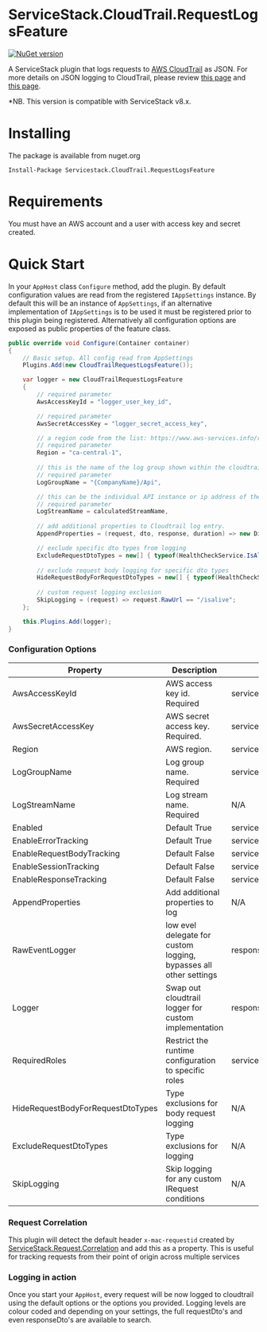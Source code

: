 # ServiceStack.CloudTrail.RequestLogsFeature

[![NuGet version](https://badge.fury.io/nu/ServiceStack.CloudTrail.RequestLogsFeature.svg)](https://badge.fury.io/nu/ServiceStack.CloudTrail.RequestLogsFeature)

A ServiceStack plugin that logs requests to [AWS CloudTrail](https://aws.amazon.com/cloudtrail/) as JSON. For more details on JSON logging to CloudTrail, please review [this page](https://docs.aws.amazon.com/AmazonCloudWatch/latest/logs/FilterAndPatternSyntax.html#matching-terms-json-log-events) and [this page](https://docs.aws.amazon.com/AmazonCloudWatch/latest/logs/CWL_AnalyzeLogData-discoverable-fields.html).

*NB. This version is compatible with ServiceStack v8.x.

# Installing

The package is available from nuget.org

`Install-Package Servicestack.CloudTrail.RequestLogsFeature`

# Requirements

You must have an AWS account and a user with access key and secret created.

# Quick Start

In your `AppHost` class `Configure` method, add the plugin. By default configuration values are read from the registered `IAppSettings` instance. By default this will be an instance of `AppSettings`, if an alternative implementation of `IAppSettings` is to be used it must be registered prior to this plugin being registered.
Alternatively all configuration options are exposed as public properties of the feature class.

```csharp
public override void Configure(Container container)
{
    // Basic setup. All config read from AppSettings
    Plugins.Add(new CloudTrailRequestLogsFeature());

    var logger = new CloudTrailRequestLogsFeature
    {
        // required parameter
        AwsAccessKeyId = "logger_user_key_id",

        // required parameter
        AwsSecretAccessKey = "logger_secret_access_key",

        // a region code from the list: https://www.aws-services.info/regions.html
        // required parameter
        Region = "ca-central-1",
        
        // this is the name of the log group shown within the cloudtrail UI
        // required parameter
        LogGroupName = "{CompanyName}/Api",

        // this can be the individual API instance or ip address of the machine.
        // required parameter
        LogStreamName = calculatedStreamName,
        
        // add additional properties to Cloudtrail log entry.
        AppendProperties = (request, dto, response, duration) => new Dictionary<string, object> { { "NewCustomProperty", "42" } },

        // exclude specific dto types from logging
        ExcludeRequestDtoTypes = new[] { typeof(HealthCheckService.IsAlive) }, 
        
        // exclude request body logging for specific dto types
        HideRequestBodyForRequestDtoTypes = new[] { typeof(HealthCheckService.IsAlive) },
        
        // custom request logging exclusion
        SkipLogging = (request) => request.RawUrl == "/isalive"; 
    };

    this.Plugins.Add(logger);
}
```
### Configuration Options
| Property | Description | AppSettings key |
| --- | --- | --- |
| AwsAccessKeyId | AWS access key id. Required | servicestack.cloudtrail.requestlogs.aws.AccessKeyId|
| AwsSecretAccessKey | AWS secret access key. Required. | servicestack.cloudtrail.requestlogs.aws.SecretAccessKey|
| Region | AWS region. | servicestack.cloudtrail.requestlogs.aws.Region|
| LogGroupName | Log group name. Required | servicestack.cloudtrail.requestlogs.LogGroup|
| LogStreamName | Log stream name. Required | N/A |
| Enabled | Default True | servicestack.cloudtrail.requestlogs.enabled|
| EnableErrorTracking | Default True | servicestack.cloudtrail.requestlogs.errortracking.enabled|
| EnableRequestBodyTracking | Default False | servicestack.cloudtrail.requestlogs.requestbodytracking.enabled|
| EnableSessionTracking | Default False | servicestack.cloudtrail.requestlogs.sessiontracking.enabled|
| EnableResponseTracking | Default False | servicestack.cloudtrail.requestlogs.responsetracking.enabled|
| AppendProperties | Add additional properties to log | N/A|
| RawEventLogger | low evel delegate for custom logging, bypasses all other settings | responsetracking.enabled|
| Logger | Swap out cloudtrail logger for custom implementation | responsetracking.enabled|
| RequiredRoles | Restrict the runtime configuration to specific roles | servicestack.cloudtrail.requestlogs.requiredroles|
| HideRequestBodyForRequestDtoTypes | Type exclusions for body request logging | N/A|
| ExcludeRequestDtoTypes | Type exclusions for logging | N/A|
| SkipLogging | Skip logging for any custom IRequest conditions | N/A


### Request Correlation

This plugin will detect the default header `x-mac-requestid` created by [ServiceStack.Request.Correlation](https://github.com/MacLeanElectrical/servicestack-request-correlation)
and add this as a property. This is useful for tracking requests from their point of origin across multiple services

### Logging in action

Once you start your `AppHost`, every request will be now logged to cloudtrail using the default options or the options you provided.
Logging levels are colour coded and depending on your settings, the full requestDto's and even responseDto's are available to search.